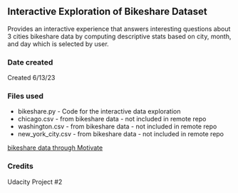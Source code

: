 ## **Interactive Exploration of Bikeshare Dataset**
Provides an interactive experience that answers interesting questions about 3 cities bikeshare data by computing descriptive stats based on city, month, and day which is selected by user. 

### **Date created**
Created 6/13/23

### **Files used**
* bikeshare.py - Code for the interactive data exploration
* chicago.csv - from bikeshare data - not included in remote repo
* washington.csv - from bikeshare data - not included in remote repo
* new_york_city.csv - from bikeshare data - not included in remote repo

[bikeshare data through Motivate](https://motivateco.com/services)

### Credits
Udacity Project #2

